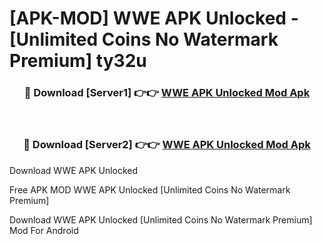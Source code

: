 # [APK-MOD] WWE APK Unlocked - [Unlimited Coins No Watermark Premium] ty32u



<div align="center">
<h3>🔴 Download [Server1] 👉👉 <a href="https://momento.my/?title=WWE_APK_Unlocked">WWE APK Unlocked Mod Apk</a></h3><br>

<h3>🔴 Download [Server2] 👉👉 <a href="https://momento.my/?title=WWE_APK_Unlocked">WWE APK Unlocked Mod Apk</a></h3>
</div>



Download WWE APK Unlocked 

Free APK MOD WWE APK Unlocked [Unlimited Coins No Watermark Premium]

Download WWE APK Unlocked [Unlimited Coins No Watermark Premium] Mod For Android
